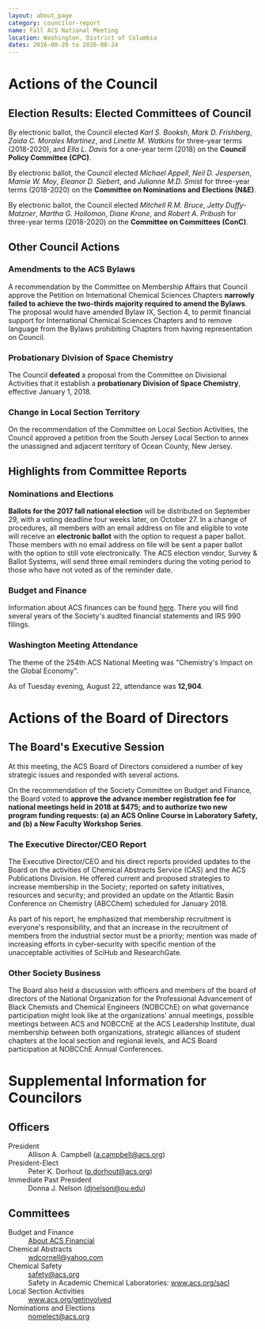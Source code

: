 ```yaml
---
layout: about_page
category: councilor-report
name: Fall ACS National Meeting
location: Washington, District of Columbia
dates: 2016-08-20 to 2016-08-24
---
```


# Actions of the Council

## Election Results: Elected Committees of Council

By electronic ballot, the Council elected *Karl S. Booksh*, *Mark
D. Frishberg*, *Zaida C. Morales Martinez*, and *Linette M. Watkins* for
three-year terms (2018-2020), and *Ella L. Davis* for a one-year term
(2018) on the **Council Policy Committee (CPC)**.

By electronic ballot, the Council elected *Michael Appell*, *Neil
D. Jespersen*, *Mamie W. Moy*, *Eleanor D. Siebert*, and *Julianne
M.D. Smist* for three-year terms (2018-2020) on the **Committee on
Nominations and Elections (N&amp;E)**.

By electronic ballot, the Council elected *Mitchell R.M. Bruce*,
*Jetty Duffy-Matzner*, *Martha G. Hollomon*, *Diane Krone*, and
*Robert A. Pribush* for three-year terms (2018-2020) on the
**Committee on Committees (ConC)**.

## Other Council Actions

### Amendments to the ACS Bylaws

A recommendation by the Committee on Membership Affairs that Council
approve the Petition on International Chemical Sciences Chapters
**narrowly failed to achieve the two-thirds majority required to amend
the Bylaws**. The proposal would have amended Bylaw IX, Section 4, to
permit financial support for International Chemical Sciences Chapters
and to remove language from the Bylaws prohibiting Chapters from
having representation on Council.

### Probationary Division of Space Chemistry

The Council **defeated** a proposal from the Committee on Divisional
Activities that it establish a **probationary Division of Space
Chemistry**, effective January 1, 2018.

### Change in Local Section Territory

On the recommendation of the Committee on Local Section Activities,
the Council approved a petition from the South Jersey Local Section to
annex the unassigned and adjacent territory of Ocean County, New
Jersey.

## Highlights from Committee Reports

### Nominations and Elections

**Ballots for the 2017 fall national election** will be distributed on
September 29, with a voting deadline four weeks later, on October
27. In a change of procedures, all members with an email address on
file and eligible to vote will receive an **electronic ballot** with
the option to request a paper ballot. Those members with no email
address on file will be sent a paper ballot with the option to still
vote electronically. The ACS election vendor, Survey &amp; Ballot
Systems, will send three email reminders during the voting period to
those who have not voted as of the reminder date.

### Budget and Finance

Information about ACS finances can be found
[here](https://www.acs.org/content/acs/en/about/aboutacs/financial.html). There
you will find several years of the Society's audited financial
statements and IRS 990 filings.

### Washington Meeting Attendance

The theme of the 254th ACS National Meeting was "Chemistry's Impact on
the Global Economy".

As of Tuesday evening, August 22, attendance was **12,904**.

# Actions of the Board of Directors
## The Board's Executive Session

At this meeting, the ACS Board of Directors considered a number of key
strategic issues and responded with several actions.

On the recommendation of the Society Committee on Budget and Finance,
the Board voted to **approve the advance member registration fee for
national meetings held in 2018 at $475; and to authorize two new
program funding requests: (a) an ACS Online Course in Laboratory
Safety, and (b) a New Faculty Workshop Series**.

### The Executive Director/CEO Report

The Executive Director/CEO and his direct reports provided updates to
the Board on the activities of Chemical Abstracts Service (CAS) and
the ACS Publications Division. He offered current and proposed
strategies to increase membership in the Society; reported on safety
initiatives, resources and security; and provided an update on the
Atlantic Basin Conference on Chemistry (ABCChem) scheduled for January
2018.

As part of his report, he emphasized that membership recruitment is
everyone's responsibility, and that an increase in the recruitment of
members from the industrial sector must be a priority; mention was
made of increasing efforts in cyber-security with specific mention of
the unacceptable activities of SciHub and ResearchGate.

### Other Society Business

The Board also held a discussion with officers and members of the
board of directors of the National Organization for the Professional
Advancement of Black Chemists and Chemical Engineers (NOBCChE) on what
governance participation might look like at the organizations' annual
meetings, possible meetings between ACS and NOBCChE at the ACS
Leadership Institute, dual membership between both organizations,
strategic alliances of student chapters at the local section and
regional levels, and ACS Board participation at NOBCChE Annual
Conferences.

# Supplemental Information for Councilors

## Officers

<dl>
  <dt>President</dt>
  <dd>Allison A. Campbell (<a href="mailto:a.campbell@acs.org">a.campbell@acs.org</a>)</dd>
  <dt>President-Elect</dt>
  <dd>Peter K. Dorhout (<a href="mailto:p.dorhout@acs.org">p.dorhout@acs.org</a>)</dd>
  <dt>Immediate Past President</dt>
  <dd>Donna J. Nelson (<a href="mailto:djnelson@ou.edu">djnelson@ou.edu</a>)</dd>
</dl>

## Committees

<dl>
  <dt>Budget and Finance</dt>
  <dd><a href="https://www.acs.org/content/acs/en/about/aboutacs/financial.html">
      About ACS Financial</a></dd>
  <dt>Chemical Abstracts</dt>
  <dd><a href="mailto:wdcornell@yahoo.com">wdcornell@yahoo.com</a></dd>
  <dt>Chemical Safety</dt>
  <dd><a href="mailto:safety@acs.org">safety@acs.org</a></dd>
  <dd>Safety in Academic Chemical
    Laboratories: <a href="http://www.acs.org/sacl">www.acs.org/sacl</a>
  </dd>
  <dt>Local Section Activities</dt>
  <dd><a href="http://www.acs.org/getinvolved">www.acs.org/getinvolved</a></dd>
  <dt>Nominations and Elections</dt>
  <dd><a href="mailto:nomelect@acs.org">nomelect@acs.org</a></dd>
</dl>
